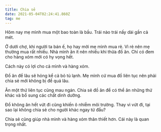 ```yaml
---
title: Chia sẻ
date: 2021-05-04T02:24:41.860Z
tag: me
---
```

Hôm nay mẹ mình mua một bao toàn là bầu. Trái nào trái nấy dài gần cả mét.

Ở dưới chợ, khi người ta bán ế, họ hay mời mẹ mình mua rẻ. Vì rẻ nên mẹ thường mua rất nhiều. Nhà mình ăn ít nên nhiều khi thừa đồ ăn. Chỉ có đem cho hàng xóm mới có hy vọng hết. 

Cách này có lợi cho cả mình và hàng xóm. 

Đồ ăn để lâu sẽ hỏng kể cả bỏ tủ lạnh. Mẹ mình cứ mua đồ liên tục nên phải chia sẻ mới không bị để quá lâu. 

Ăn một thứ liên tục cũng mau ngán. Chia sẻ đồ ăn để có thể ăn những thứ khác và bổ sung các chất dinh dưỡng.

Đồ không ăn hết vứt đi cũng khiến ô nhiễm môi trường. Thay vì vứt đi, tại sao lại không chia sẻ cho người khác ngay từ đầu?

Chia sẻ cũng giúp nhà mình và hàng xóm thân thiết hơn. Cái này là quan trọng nhất.